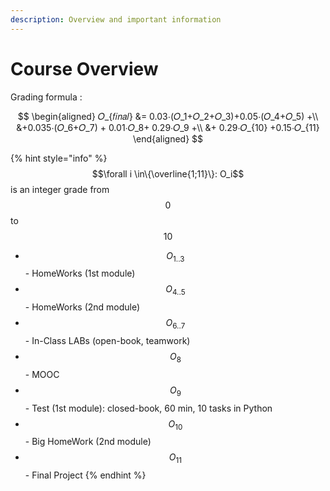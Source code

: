```yaml
---
description: Overview and important information
---
```


# Course Overview

Grading formula :

$$
\begin{aligned}
𝑂_{𝑓𝑖𝑛𝑎𝑙} &= 0.03⋅(𝑂_1+𝑂_2+𝑂_3)+0.05⋅(𝑂_4+𝑂_5) +\\
&+0.035⋅(𝑂_6+𝑂_7) + 0.01⋅𝑂_8+ 0.29⋅𝑂_9 +\\
&+ 0.29⋅𝑂_{10} +0.15⋅𝑂_{11}
\end{aligned}
$$

{% hint style="info" %}
 $$\forall i \in\{\overline{1;11}\}: O_i$$ is an integer grade from $$0$$ to $$10$$

* $$O_{1..3}$$ - HomeWorks \(1st module\)
* $$O_{4..5}$$ - HomeWorks \(2nd module\)
* $$O_{6..7}$$ - In-Class LABs \(open-book, teamwork\)
* $$O_{8}$$ - MOOC
* $$O_{9}$$ - Test \(1st module\): closed-book, 60 min, 10 tasks in Python
* $$O_{10}$$ - Big HomeWork \(2nd module\)
* $$O_{11}$$ - Final Project
{% endhint %}





